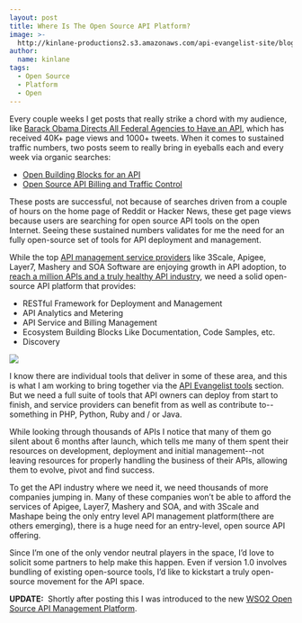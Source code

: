 ```yaml
---
layout: post
title: Where Is The Open Source API Platform?
image: >-
  http://kinlane-productions2.s3.amazonaws.com/api-evangelist-site/blog/building_blocks_blank_stack_image_500_clr.png
author:
  name: kinlane
tags:
  - Open Source
  - Platform
  - Open
---
```

Every couple weeks I get posts that really strike a chord with my audience, like [Barack Obama Directs All Federal Agencies to Have an API](http://apievangelist.com/2012/06/01/barak-obama-directs-all-federal-agencies-to-have-an-api/), which has received 40K+ page views and 1000+ tweets. When it comes to sustained traffic numbers, two posts seem to really bring in eyeballs each and every week via organic searches:

*   [Open Building Blocks for an API](/2011/04/04/open-building-blocks-for-an-api/ "Open Building Blocks for an API")
*   [Open Source API Billing and Traffic Control](http://apievangelist.com/2011/05/21/open-source-api-billing-and-traffic-control/ "Open Source API Billing and Traffic Control")

These posts are successful, not because of searches driven from a couple of hours on the home page of Reddit or Hacker News, these get page views because users are searching for open source API tools on the open Internet. Seeing these sustained numbers validates for me the need for an fully open-source set of tools for API deployment and management.

While the top [API management service providers](http://apievangelist.com/serviceproviders/) like 3Scale, Apigee, Layer7, Mashery and SOA Software are enjoying growth in API adoption, to [reach a million APIs and a truly healthy API industry](http://blog.programmableweb.com/2012/06/05/reaching-a-million-apis-and-what-to-do-when-we-get-there/), we need a solid open-source API platform that provides:

*   RESTful Framework for Deployment and Management
*   API Analytics and Metering
*   API Service and Billing Management
*   Ecosystem Building Blocks Like Documentation, Code Samples, etc.
*   Discovery

![](http://kinlane-productions2.s3.amazonaws.com/google/Google-APIs-Console-1.png)

I know there are individual tools that deliver in some of these area, and this is what I am working to bring together via the [API Evangelist tools](http://apievangelist.com/apitools/ "API Evangelist Tools") section. But we need a full suite of tools that API owners can deploy from start to finish, and service providers can benefit from as well as contribute to--something in PHP, Python, Ruby and / or Java.

While looking through thousands of APIs I notice that many of them go silent about 6 months after launch, which tells me many of them spent their resources on development, deployment and initial management--not leaving resources for properly handling the business of their APIs, allowing them to evolve, pivot and find success.

To get the API industry where we need it, we need thousands of more companies jumping in. Many of these companies won’t be able to afford the services of Apigee, Layer7, Mashery and SOA, and with 3Scale and Mashape being the only entry level API management platform(there are others emerging), there is a huge need for an entry-level, open source API offering.

Since I’m one of the only vendor neutral players in the space, I’d love to solicit some partners to help make this happen. Even if version 1.0 involves bundling of existing open-source tools, I’d like to kickstart a truly open-source movement for the API space.

**UPDATE:**  Shortly after posting this I was introduced to the new [WSO2 Open Source API Management Platform](http://apievangelist.com/2012/06/19/the-100-open-source-api-platform-i-was-looking-for/ "WSO2 Open Source API Management Platform").